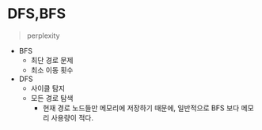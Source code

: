 # DFS,BFS

> perplexity

- BFS
  - 최단 경로 문제
  - 최소 이동 횟수
- DFS
  - 사이클 탐지
  - 모든 경로 탐색
    - 현재 경로 노드들만 메모리에 저장하기 때문에, 일반적으로 BFS 보다 메모리 사용량이 적다.
